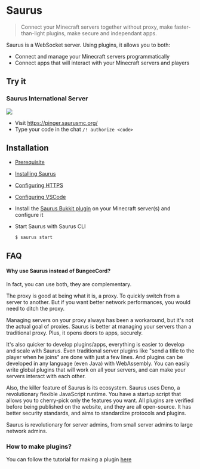# Saurus

> Connect your Minecraft servers together without proxy, make faster-than-light plugins, make secure and independant apps.

Saurus is a WebSocket server. Using plugins, it allows you to both:
- Connect and manage your Minecraft servers programmatically
- Connect apps that will interact with your Minecraft servers and players

## Try it

### Saurus International Server

![](http://status.mclive.eu/saurusmc.org/saurusmc.org/25565/banner.png)
- Visit https://pinger.saurusmc.org/
- Type your code in the chat `/! authorize <code>`

## Installation

- [Prerequisite](https://github.com/saurusmc/create-saurus/wiki/Prerequisite)

- [Installing Saurus](https://github.com/saurusmc/create-saurus/wiki/Installing-Saurus)

- [Configuring HTTPS](https://github.com/saurusmc/create-saurus/wiki/Configuring-HTTPS)

- [Configuring VSCode](https://github.com/saurusmc/create-saurus/wiki/Configuring-VSCode)

- Install the [Saurus Bukkit plugin](https://github.com/saurusmc/saurus-bukkit) on your Minecraft server(s) and configure it

- Start Saurus with Saurus CLI

      $ saurus start

## FAQ

#### Why use Saurus instead of BungeeCord? 

In fact, you can use both, they are complementary.

The proxy is good at being what it is, a proxy. To quickly switch from a server to another.
But if you want better network performances, you would need to ditch the proxy.

Managing servers on your proxy always has been a workaround, but it's not the actual goal of proxies.
Saurus is better at managing your servers than a traditional proxy. Plus, it opens doors to apps, securely.

It's also quicker to develop plugins/apps, everything is easier to develop and scale with Saurus.
Even traditional server plugins like "send a title to the player when he joins" are done with just a few lines.
And plugins can be developed in any language (even Java) with WebAssembly.
You can easily write global plugins that will work on all your servers, and can make your servers interact with each other.

Also, the killer feature of Saurus is its ecosystem.
Saurus uses Deno, a revolutionary flexible JavaScript runtime.
You have a startup script that allows you to cherry-pick only the features you want.
All plugins are verified before being published on the website, and they are all open-source.
It has better security standards, and aims to standardize protocols and plugins.

Saurus is revolutionary for server admins, from small server admins to large network admins.

### How to make plugins?

You can follow the tutorial for making a plugin [here](https://github.com/saurusmc/create-saurus/wiki/Making-a-plugin)
